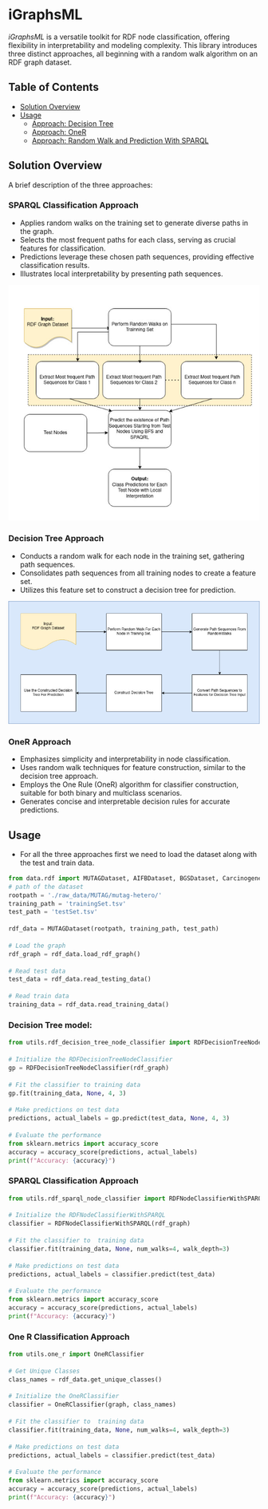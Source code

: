 # iGraphsML

*iGraphsML* is a versatile toolkit for RDF node classification, offering flexibility in interpretability and modeling complexity. This library introduces three distinct approaches, all beginning with a random walk algorithm on an RDF graph dataset.

## Table of Contents

- [Solution Overview](#solution-overview)
- [Usage](#usage)
  - [Approach: Decision Tree](#approach-decision-tree)
  - [Approach: OneR](#approach-oner)
  - [Approach: Random Walk and Prediction With SPARQL](#approach-random-walk-and-prediction-with-sparql)


## Solution Overview
A brief description of the three approaches:
### SPARQL Classification Approach

- Applies random walks on the training set to generate diverse paths in the graph.
- Selects the most frequent paths for each class, serving as crucial features for classification.
- Predictions leverage these chosen path sequences, providing effective classification results.
- Illustrates local interpretability by presenting path sequences.

![Illustration of the first approach](figure/approach_1.jpg)

### Decision Tree Approach

- Conducts a random walk for each node in the training set, gathering path sequences.
- Consolidates path sequences from all training nodes to create a feature set.
- Utilizes this feature set to construct a decision tree for prediction.

![Illustration of the second approach](figure/approach_2.jpg)

### OneR Approach

- Emphasizes simplicity and interpretability in node classification.
- Uses random walk techniques for feature construction, similar to the decision tree approach.
- Employs the One Rule (OneR) algorithm for classifier construction, suitable for both binary and multiclass scenarios.
- Generates concise and interpretable decision rules for accurate predictions.


## Usage
- For all the three approaches first we need to load the dataset along with the test and train data.
```python
from data.rdf import MUTAGDataset, AIFBDataset, BGSDataset, CarcinogenesisDataset
# path of the dataset
rootpath = './raw_data/MUTAG/mutag-hetero/'
training_path = 'trainingSet.tsv'
test_path = 'testSet.tsv'

rdf_data = MUTAGDataset(rootpath, training_path, test_path)

# Load the graph
rdf_graph = rdf_data.load_rdf_graph()

# Read test data
test_data = rdf_data.read_testing_data()

# Read train data
training_data = rdf_data.read_training_data()

```
### Decision Tree model:
```python
from utils.rdf_decision_tree_node_classifier import RDFDecisionTreeNodeClassifier

# Initialize the RDFDecisionTreeNodeClassifier
gp = RDFDecisionTreeNodeClassifier(rdf_graph)

# Fit the classifier to training data
gp.fit(training_data, None, 4, 3)

# Make predictions on test data
predictions, actual_labels = gp.predict(test_data, None, 4, 3)

# Evaluate the performance
from sklearn.metrics import accuracy_score
accuracy = accuracy_score(predictions, actual_labels)
print(f"Accuracy: {accuracy}")
```
### SPARQL Classification Approach
```python
from utils.rdf_sparql_node_classifier import RDFNodeClassifierWithSPARQL

# Initialize the RDFNodeClassifierWithSPARQL
classifier = RDFNodeClassifierWithSPARQL(rdf_graph)

# Fit the classifier to  training data
classifier.fit(training_data, None, num_walks=4, walk_depth=3)

# Make predictions on test data
predictions, actual_labels = classifier.predict(test_data)

# Evaluate the performance
from sklearn.metrics import accuracy_score
accuracy = accuracy_score(predictions, actual_labels)
print(f"Accuracy: {accuracy}")
```
### One R Classification Approach
```python
from utils.one_r import OneRClassifier

# Get Unique Classes
class_names = rdf_data.get_unique_classes()

# Initialize the OneRClassifier
classifier = OneRClassifier(graph, class_names)

# Fit the classifier to  training data
classifier.fit(training_data, None, num_walks=4, walk_depth=3)

# Make predictions on test data
predictions, actual_labels = classifier.predict(test_data)

# Evaluate the performance
from sklearn.metrics import accuracy_score
accuracy = accuracy_score(predictions, actual_labels)
print(f"Accuracy: {accuracy}")
```
